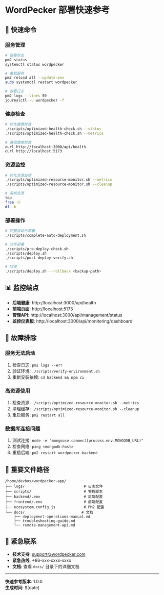 # WordPecker 部署快速参考

## 🚀 快速命令

### 服务管理
```bash
# 查看状态
pm2 status
systemctl status wordpecker

# 重启服务
pm2 reload all --update-env
sudo systemctl restart wordpecker

# 查看日志
pm2 logs --lines 50
journalctl -u wordpecker -f
```

### 健康检查
```bash
# 优化健康检查
./scripts/optimized-health-check.sh --status
./scripts/optimized-health-check.sh --metrics

# 基础健康检查
curl http://localhost:3000/api/health
curl http://localhost:5173
```

### 资源监控
```bash
# 优化资源监控
./scripts/optimized-resource-monitor.sh --metrics
./scripts/optimized-resource-monitor.sh --cleanup

# 系统资源
top
free -h
df -h
```

### 部署操作
```bash
# 完整自动化部署
./scripts/complete-auto-deployment.sh

# 分步部署
./scripts/pre-deploy-check.sh
./scripts/deploy.sh
./scripts/post-deploy-verify.sh

# 回滚
./scripts/deploy.sh --rollback <backup-path>
```

## 📊 监控端点

- **后端健康**: http://localhost:3000/api/health
- **前端页面**: http://localhost:5173
- **管理API**: http://localhost:3000/api/management/status
- **监控仪表板**: http://localhost:3000/api/monitoring/dashboard

## 🔧 故障排除

### 服务无法启动
1. 检查日志: `pm2 logs --err`
2. 验证环境: `./scripts/verify-environment.sh`
3. 重新安装依赖: `cd backend && npm ci`

### 高资源使用
1. 检查资源: `./scripts/optimized-resource-monitor.sh --metrics`
2. 清理缓存: `./scripts/optimized-resource-monitor.sh --cleanup`
3. 重启服务: `pm2 restart all`

### 数据库连接问题
1. 测试连接: `node -e "mongoose.connect(process.env.MONGODB_URL)"`
2. 检查网络: `ping <mongodb-host>`
3. 重启后端: `pm2 restart wordpecker-backend`

## 📁 重要文件路径

```
/home/devbox/wordpecker-app/
├── logs/                           # 日志文件
├── scripts/                        # 管理脚本
├── backend/.env                    # 后端配置
├── frontend/.env                   # 前端配置
├── ecosystem.config.js             # PM2 配置
└── docs/                          # 文档
    ├── deployment-operations-manual.md
    ├── troubleshooting-guide.md
    └── remote-management-api.md
```

## 🚨 紧急联系

- **技术支持**: support@wordpecker.com
- **紧急热线**: +86-xxx-xxxx-xxxx
- **文档**: 查看 `docs/` 目录下的详细文档

---
**快速参考版本**: 1.0.0  
**生成时间**: $(date)
